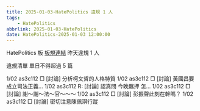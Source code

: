 ```yaml
---
title: 2025-01-03-HatePolitics 違規 1 人
tags:
    - HatePolitics
abbrlink: 2025-01-03-HatePolitics
date: HatePolitics-2025-01-03 12:00:00
---
```

HatePolitics 板 [板規連結](https://www.ptt.cc/bbs/HatePolitics/M.1617115262.A.D60.html)
昨天違規 1 人
<!-- more -->

違規清單
單日不得超過 5 篇

1/02 as3c112 □ [討論] 分析柯文哲的人格特質
1/02 as3c112 □ [討論] 黃國昌要成立司法正義…
1/02 as3c112 R: [討論] 認真問  今晚羈押  怎…
1/02 as3c112 □ [討論] 謝～謝～法～官～～～
1/02 as3c112 □ [討論] 彭振聲此刻在幹嗎？
1/02 as3c112 □ [討論] 密切注意陳佩琪行蹤
